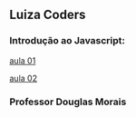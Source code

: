 ## Luiza Coders

### Introdução ao Javascript:

[aula 01](https://github.com/mrdouglasmorais/luizacoders/commit/aced4e0371a8591488d585786df11627abca5002)

[aula 02](https://github.com/mrdouglasmorais/luizacoders/commit/aced4e0371a8591488d585786df11627abca5002)

### Professor Douglas Morais